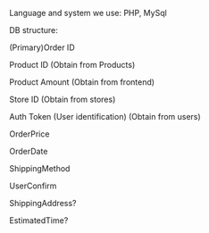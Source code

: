 Language and system we use: PHP, MySql

DB structure:

(Primary)Order ID

Product ID  (Obtain from Products)

Product Amount (Obtain from frontend)

Store ID (Obtain from stores)

Auth Token (User identification) (Obtain from users)

OrderPrice

OrderDate

ShippingMethod

UserConfirm

ShippingAddress?

EstimatedTime?
